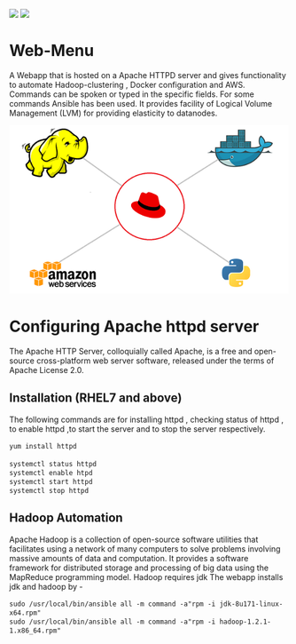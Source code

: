 ![](https://img.shields.io/badge/license-MIT-yellow) ![](https://img.shields.io/badge/python-3.8-brightgreen)
# Web-Menu
A Webapp that is hosted on a Apache HTTPD server and gives functionality to automate Hadoop-clustering , Docker configuration and AWS. Commands can be spoken or typed in the specific fields. For some commands Ansible has been used.
It provides facility of Logical Volume Management (LVM) for providing elasticity to datanodes.

![](Images/web2.png)


# Configuring Apache httpd server

The Apache HTTP Server, colloquially called Apache, is a free and open-source cross-platform web server software, released under the terms of Apache License 2.0. 

## Installation (RHEL7 and above)

The following commands are for installing httpd , checking status of httpd , to enable httpd ,to start the server and to stop the server respectively. 
```
yum install httpd 

systemctl status httpd
systemctl enable htpd
systemctl start httpd   
systemctl stop httpd
```

## Hadoop Automation

Apache Hadoop is a collection of open-source software utilities that facilitates using a network of many computers to solve problems involving massive amounts of data and computation. It provides a software framework for distributed storage and processing of big data using the MapReduce programming model.
Hadoop requires jdk 
The webapp installs jdk and hadoop by - 

```
sudo /usr/local/bin/ansible all -m command -a"rpm -i jdk-8u171-linux-x64.rpm"
sudo /usr/local/bin/ansible all -m command -a"rpm -i hadoop-1.2.1-1.x86_64.rpm"
```




